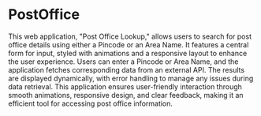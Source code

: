 # PostOffice
This web application, "Post Office Lookup," allows users to search for post office details using either a Pincode or an Area Name. It features a central form for input, styled with animations and a responsive layout to enhance the user experience. Users can enter a Pincode or Area Name, and the application fetches corresponding data from an external API. The results are displayed dynamically, with error handling to manage any issues during data retrieval. This application ensures user-friendly interaction through smooth animations, responsive design, and clear feedback, making it an efficient tool for accessing post office information.